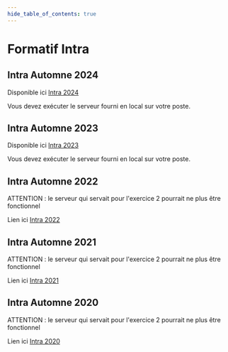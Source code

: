 ```yaml
---
hide_table_of_contents: true
---
```


# Formatif Intra

## Intra Automne 2024

Disponible ici [Intra 2024](https://github.com/departement-info-cem/5N6-mobile-2/tree/main/code/examens/intra2024)

Vous devez exécuter le serveur fourni en local sur votre poste.

## Intra Automne 2023

Disponible ici [Intra 2023](https://github.com/departement-info-cem/5N6-mobile-2/tree/main/code/examens/intra2023)

Vous devez exécuter le serveur fourni en local sur votre poste.

## Intra Automne 2022

ATTENTION : le serveur qui servait pour l'exercice 2 pourrait ne plus être fonctionnel

Lien ici [Intra 2022](pathname:///file/intra2022)

## Intra Automne 2021

ATTENTION : le serveur qui servait pour l'exercice 2 pourrait ne plus être fonctionnel

Lien ici [Intra 2021](pathname:///file/intra2021)

## Intra Automne 2020

ATTENTION : le serveur qui servait pour l'exercice 2 pourrait ne plus être fonctionnel

Lien ici [Intra 2020](pathname:///file/intra2020)
